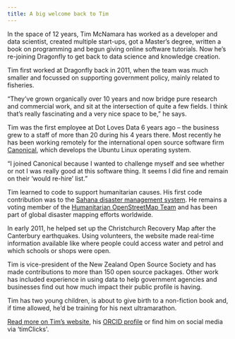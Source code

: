 ```yaml
---
title: A big welcome back to Tim
---
```

In the space of 12 years, Tim McNamara has worked as a developer and data scientist, created multiple start-ups, got a Master’s degree, written a book on programming and begun giving online software tutorials. Now he’s re-joining Dragonfly to get back to data science and knowledge creation.

<!--more-->

Tim first worked at Dragonfly back in 2011, when the team was much smaller and focussed on supporting government policy, mainly related to fisheries.

“They’ve grown organically over 10 years and now bridge pure research and commercial work, and sit at the intersection of quite a few fields. I think that’s really fascinating and a very nice space to be,” he says.

Tim was the first employee at Dot Loves Data 6 years ago – the business grew to a staff of more than 20 during his 4 years there. Most recently he has been working remotely for the international open source software firm [Canonical](https://canonical.com/), which develops the Ubuntu Linux operating system.

“I joined Canonical because I wanted to challenge myself and see whether or not I was really good at this software thing. It seems I did fine and remain on their ‘would re-hire’ list.”

Tim learned to code to support humanitarian causes. His first code contribution was to the [Sahana disaster management system](https://sahanafoundation.org/). He remains a voting member of the [Humanitarian OpenStreetMap Team](https://www.hotosm.org/) and has been part of global disaster mapping efforts worldwide.

In early 2011, he helped set up the Christchurch Recovery Map after the Canterbury earthquakes. Using volunteers, the website made real-time information available like where people could access water and petrol and which schools or shops were open.  

Tim is vice-president of the New Zealand Open Source Society and has made contributions to more than 150 open source packages. Other work has included experience in using data to help government agencies and businesses find out how much impact their public profile is having. 

Tim has two young children, is about to give birth to a non-fiction book and, if time allowed, he’d be training for his next ultramarathon.

[Read more on Tim’s website](https://tim.mcnamara.nz/), his [ORCID profile](https://orcid.org/0000-0002-2494-2700) or find him on social media via ‘timClicks'.
